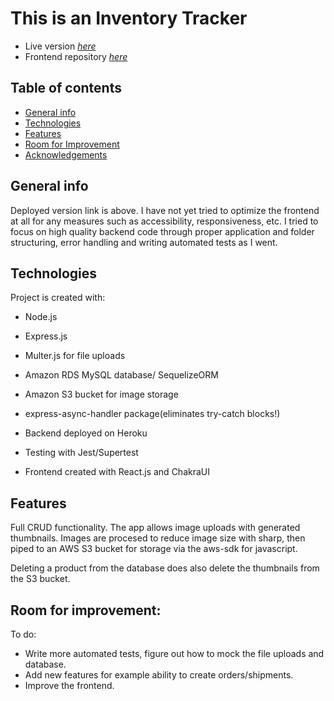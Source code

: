 # This is an Inventory Tracker
* Live version [_here_](https://inventory-crud.netlify.app/)
* Frontend repository [_here_](https://github.com/coscoaj1/inventory_frontend)

## Table of contents
* [General info](#general-info)
* [Technologies](#technologies)
* [Features](#features)
* [Room for Improvement](#room-for-improvement)
* [Acknowledgements](#acknowledgements)


## General info

Deployed version link is above.  I have not yet tried to optimize the frontend at all for any measures
such as accessibility, responsiveness, etc.  I tried to focus on high quality backend code through proper application and folder structuring,
error handling and writing automated tests as I went.

## Technologies

Project is created with:

* Node.js
* Express.js
* Multer.js for file uploads
* Amazon RDS MySQL database/ SequelizeORM
* Amazon S3 bucket for image storage
* express-async-handler package(eliminates try-catch blocks!)
* Backend deployed on Heroku
* Testing with Jest/Supertest

* Frontend created with React.js and ChakraUI

## Features

Full CRUD functionality.  The app allows image uploads with generated thumbnails. 
Images are procesed to reduce image size with sharp, then piped to an AWS S3 bucket for storage 
via the aws-sdk for javascript.  

Deleting a product from the database does also delete the thumbnails from the S3 bucket. 

## Room for improvement:
To do: 
- Write more automated tests, figure out how to mock the file uploads and database.
- Add new features for example ability to create orders/shipments. 
- Improve the frontend.


